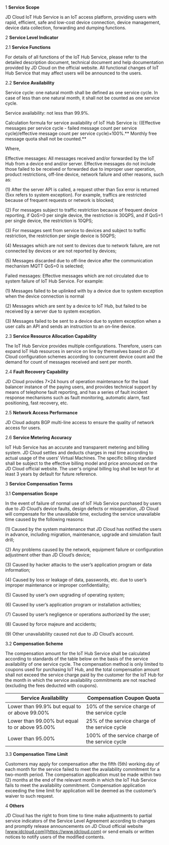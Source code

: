 1 **Service Scope**

JD Cloud IoT Hub Service is an IoT access platform, providing users with rapid, efficient, safe and low-cost device connection, device management, device data collection, forwarding and dumping functions.

2 **Service Level Indicator**

 

2.1 **Service Functions**

 

For details of all functions of the IoT Hub Service, please refer to the detailed description document, technical document and help documentation provided by JD Cloud on the official website. All functional changes of IoT Hub Service that may affect users will be announced to the users.

 

2.2 **Service Availability**

Service cycle: one natural month shall be defined as one service cycle. In case of less than one natural month, it shall not be counted as one service cycle.

Service availability: not less than 99.9%.

Calculation formula for service availability of IoT Hub Service is: ((Effective messages per service cycle - failed message count per service cycle)/effective message count per service cycle)×100%.** Monthly free message quota shall not be counted.**

 

Where,

Effective messages: All messages received and/or forwarded by the IoT Hub from a device end and/or server. Effective messages do not include those failed to be received or forwarded due to improper user operation, product restrictions, off-line device, network failure and other reasons, such as:

(1) After the server API is called, a request other than 5xx error is returned (5xx refers to system exception). For example, traffics are restricted because of frequent requests or network is blocked;

(2) For messages subject to traffic restriction because of frequent device reporting, if QoS=0 per single device, the restriction is 30QPS, and if QoS=1 per single device, the restriction is 10QPS;

(3) For messages sent from service to devices and subject to traffic restriction, the restriction per single device is 50QPS;

(4) Messages which are not sent to devices due to network failure, are not connected by devices or are not reported by devices;

(5) Messages discarded due to off-line device after the communication mechanism MQTT QoS=0 is selected;

Failed messages: Effective messages which are not circulated due to system failure of IoT Hub Service. For example:

(1) Messages failed to be uplinked with by a device due to system exception when the device connection is normal

(2) Messages which are sent by a device to IoT Hub, but failed to be received by a server due to system exception.

(3) Messages failed to be sent to a device due to system exception when a user calls an API and sends an instruction to an on-line device.

 

2.3 **Service Resource Allocation Capability**

 

The IoT Hub Service provides multiple configurations. Therefore, users can expand IoT Hub resources in service on line by themselves based on JD Cloud configuration schemes according to concurrent device count and the demand for count of messages received and sent per month.

 

2.4 **Fault Recovery Capability**

 

JD Cloud provides 7×24 hours of operation maintenance for the load balancer instance of the paying users, and provides technical support by means of telephone fault reporting, and has a series of fault incident response mechanisms such as fault monitoring, automatic alarm, fast positioning, fast recovery, etc.

 

2.5 **Network Access Performance**

 

JD Cloud adopts BGP multi-line access to ensure the quality of network access for users.

 

2.6 **Service Metering Accuracy**

 

IoT Hub Service has an accurate and transparent metering and billing system. JD Cloud settles and deducts charges in real time according to actual usage of the users’ Virtual Machines. The specific billing standard shall be subject to the effective billing model and price announced on the JD Cloud official website. The user's original billing log shall be kept for at least 3 years by default for future reference.

 

 

3 **Service Compensation Terms**

 

3.1 **Compensation Scope**

In the event of failure of normal use of IoT Hub Service purchased by users due to JD Cloud’s device faults, design defects or misoperation, JD Cloud will compensate for the unavailable time, excluding the service unavailable time caused by the following reasons:

(1) Caused by the system maintenance that JD Cloud has notified the users in advance, including migration, maintenance, upgrade and simulation fault drill;

(2) Any problems caused by the network, equipment failure or configuration adjustment other than JD Cloud’s device;

(3) Caused by hacker attacks to the user’s application program or data information;

(4) Caused by loss or leakage of data, passwords, etc. due to user’s improper maintenance or improper confidentiality;

(5) Caused by user’s own upgrading of operating system;

(6) Caused by user’s application program or installation activities;

(7) Caused by user’s negligence or operations authorized by the user;

(8) Caused by force majeure and accidents;

(9) Other unavailability caused not due to JD Cloud’s account.

 

3.2 **Compensation Scheme**

The compensation amount for the IoT Hub Service shall be calculated according to standards of the table below on the basis of the service availability of one service cycle. The compensation method is only limited to coupons used for purchasing IoT Hub, and the total compensation amount shall not exceed the service charge paid by the customer for the IoT Hub for the month in which the service availability commitments are not reached (excluding the fees deducted with coupons).

 

| Service Availability                   | Compensation Coupon Quota             |
| ---------------------------- | -------------------------- |
| Lower than 99.9% but equal to or above 99.00% | 10% of the service charge of the service cycle  |
| Lower than 99.00% but equal to or above 95.00% | 25% of the service charge of the service cycle  |
| Lower than 95.00%                   | 100% of the service charge of the service cycle |

 

3.3 **Compensation Time Limit**

Customers may apply for compensation after the fifth (5th) working day of each month for the service failed to meet the availability commitment for a two-month period. The compensation application must be made within two (2) months at the end of the relevant month in which the IoT Hub Service fails to meet the availability commitment. Compensation application exceeding the time limit for application will be deemed as the customer’s waiver to such request.

4 **Others**

JD Cloud has the right to from time to time make adjustments to partial service indicators of the Service Level Agreement according to changes and promptly release announcements on JD Cloud official website [www.jdcloud.com](https://www.jdcloud.com) or send emails or written notices to notify users of the modified contents.